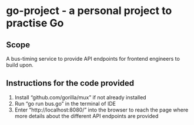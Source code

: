 # go-project - a personal project to practise Go 

## Scope 

A bus-timing service to provide API endpoints for frontend engineers to build upon.


## Instructions for the code provided

1. Install “github.com/gorilla/mux” if not already installed
2. Run “go run bus.go” in the terminal of IDE 
3. Enter “http://localhost:8080/” into the browser to reach the page where more details about the different API endpoints are provided 
